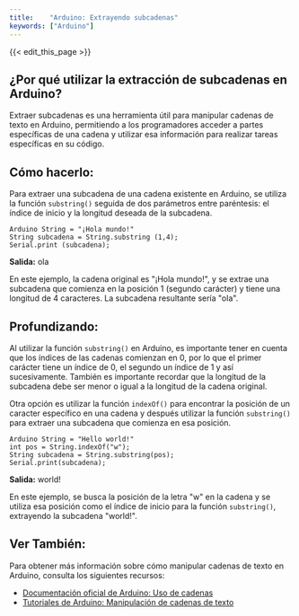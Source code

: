 ```yaml
---
title:    "Arduino: Extrayendo subcadenas"
keywords: ["Arduino"]
---
```


{{< edit_this_page >}}

## ¿Por qué utilizar la extracción de subcadenas en Arduino?

Extraer subcadenas es una herramienta útil para manipular cadenas de texto en Arduino, permitiendo a los programadores acceder a partes específicas de una cadena y utilizar esa información para realizar tareas específicas en su código.

## Cómo hacerlo:

Para extraer una subcadena de una cadena existente en Arduino, se utiliza la función `substring()` seguida de dos parámetros entre paréntesis: el índice de inicio y la longitud deseada de la subcadena.

```
Arduino String = "¡Hola mundo!"
String subcadena = String.substring (1,4);
Serial.print (subcadena);
```
**Salida:** ola

En este ejemplo, la cadena original es "¡Hola mundo!", y se extrae una subcadena que comienza en la posición 1 (segundo carácter) y tiene una longitud de 4 caracteres. La subcadena resultante sería "ola".

## Profundizando:

Al utilizar la función `substring()` en Arduino, es importante tener en cuenta que los índices de las cadenas comienzan en 0, por lo que el primer carácter tiene un índice de 0, el segundo un índice de 1 y así sucesivamente. También es importante recordar que la longitud de la subcadena debe ser menor o igual a la longitud de la cadena original.

Otra opción es utilizar la función `indexOf()` para encontrar la posición de un caracter específico en una cadena y después utilizar la función `substring()` para extraer una subcadena que comienza en esa posición.

```
Arduino String = "Hello world!"
int pos = String.indexOf("w");
String subcadena = String.substring(pos);
Serial.print(subcadena);
```
**Salida:** world!

En este ejemplo, se busca la posición de la letra "w" en la cadena y se utiliza esa posición como el índice de inicio para la función `substring()`, extrayendo la subcadena "world!".

## Ver También:

Para obtener más información sobre cómo manipular cadenas de texto en Arduino, consulta los siguientes recursos:

- [Documentación oficial de Arduino: Uso de cadenas](https://www.arduino.cc/reference/en/language/variables/data-types/stringclass/)
- [Tutoriales de Arduino: Manipulación de cadenas de texto](https://www.arduino.cc/en/Tutorial/StringLengthTrim)